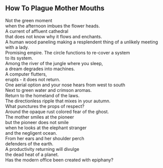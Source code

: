 How To Plague Mother Mouths
---------------------------
Not the green moment  
when the afternoon imbues the flower heads.  
A current of affluent cathedral  
that does not know why it flows and enchants.  
A human wood paneling making a resplendent thing of a unlikely meeting with a lady.  
Promising empire. The circle functions to re-cover a system  
to its system.  
Among the river of the jungle where you sleep,  
a dream degrades into machines.  
A computer flutters,  
erupts - it does not return.  
One aerial option and your nose hears from west to south  
Next to green water and crimson aromas.  
Return to the homeland of the laws.  
The directionless ripple that mixes in your autumn.  
What punctures the props of respect?  
Around the opaque rust colored fear of the ghost.  
The mother smiles at the pioneer  
but the pioneer does not smile  
when he looks at the elephant stranger  
and the negligent ocean.  
From her ears and her shoulder perch  
defenders of the earth.  
A productivity returning will divulge  
the dead heat of a planet.  
Has the modern office been created with epiphany?  
